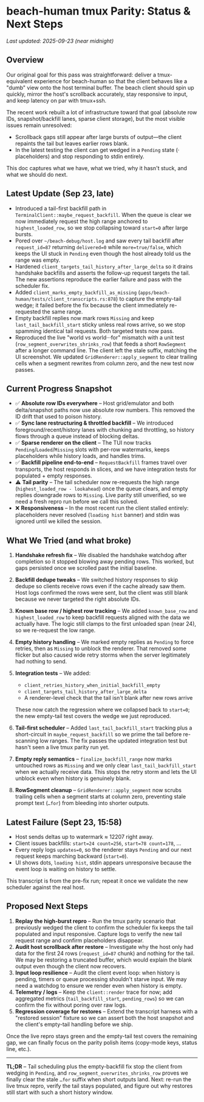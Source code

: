 # beach-human tmux Parity: Status & Next Steps

_Last updated: 2025-09-23 (near midnight)_

## Overview
Our original goal for this pass was straightforward: deliver a tmux-equivalent experience for beach-human so that the client behaves like a "dumb" view onto the host terminal buffer. The beach client should spin up quickly, mirror the host's scrollback accurately, stay responsive to input, and keep latency on par with tmux+ssh.

The recent work rebuilt a lot of infrastructure toward that goal (absolute row IDs, snapshot/backfill lanes, sparse client storage), but the most visible issues remain unresolved:

- Scrollback gaps still appear after large bursts of output—the client repaints the tail but leaves earlier rows blank.
- In the latest testing the client can get wedged in a `Pending` state (· placeholders) and stop responding to stdin entirely.

This doc captures what we have, what we tried, why it hasn't stuck, and what we should do next.

## Latest Update (Sep 23, late)
- Introduced a tail-first backfill path in `TerminalClient::maybe_request_backfill`. When the queue is clear we now immediately request the high range anchored to `highest_loaded_row`, so we stop collapsing toward `start=0` after large bursts.
- Pored over `~/beach-debug/host.log` and saw every tail backfill after `request_id=87` returning `delivered=0` while `more=true/false`, which keeps the UI stuck in `Pending` even though the host already told us the range was empty.
- Hardened `client_targets_tail_history_after_large_delta` so it drains handshake backfills and asserts the follow-up request targets the tail. The new assertions reproduce the earlier failure and pass with the scheduler fix.
- Added `client_marks_empty_backfill_as_missing` (`apps/beach-human/tests/client_transcripts.rs:878`) to capture the empty-tail wedge; it failed before the fix because the client immediately re-requested the same range.
- Empty backfill replies now mark rows `Missing` and keep `last_tail_backfill_start` sticky unless real rows arrive, so we stop spamming identical tail requests. Both targeted tests now pass.
- Reproduced the live "world vs world···for" mismatch with a unit test (`row_segment_overwrites_shrinks_row`) that feeds a short `RowSegment` after a longer command line. The client left the stale suffix, matching the UI screenshot. We updated `GridRenderer::apply_segment` to clear trailing cells when a segment rewrites from column zero, and the new test now passes.

## Current Progress Snapshot
- ✅ **Absolute row IDs everywhere** – Host grid/emulator and both delta/snapshot paths now use absolute row numbers. This removed the ID drift that used to poison history.
- ✅ **Sync lane restructuring & throttled backfill** – We introduced foreground/recent/history lanes with chunking and throttling, so history flows through a queue instead of blocking deltas.
- ✅ **Sparse renderer on the client** – The TUI now tracks `Pending`/`Loaded`/`Missing` slots with per-row watermarks, keeps placeholders while history loads, and handles trims.
- ✅ **Backfill pipeline end-to-end** – `RequestBackfill` frames travel over transports, the host responds in slices, and we have integration tests for populated + empty responses.
- ⚠️ **Tail parity** – The tail scheduler now re-requests the high range (`highest_loaded_row - lookahead`) once the queue clears, and empty replies downgrade rows to `Missing`. Live parity still unverified, so we need a fresh repro run before we call this solved.
- ❌ **Responsiveness** – In the most recent run the client stalled entirely: placeholders never resolved (`loading hist` banner) and stdin was ignored until we killed the session.

## What We Tried (and what broke)
1. **Handshake refresh fix** – We disabled the handshake watchdog after completion so it stopped blowing away pending rows. This worked, but gaps persisted once we scrolled past the initial baseline.
2. **Backfill dedupe tweaks** – We switched history responses to skip dedupe so clients receive rows even if the cache already saw them. Host logs confirmed the rows were sent, but the client was still blank because we never targeted the right absolute IDs.
3. **Known base row / highest row tracking** – We added `known_base_row` and `highest_loaded_row` to keep backfill requests aligned with the data we actually have. The logic still clamps to the first unloaded span (near 24), so we re-request the low range.
4. **Empty history handling** – We marked empty replies as `Pending` to force retries, then as `Missing` to unblock the renderer. That removed some flicker but also caused wide retry storms when the server legitimately had nothing to send.
5. **Integration tests** – We added:
   - `client_retries_history_when_initial_backfill_empty`
   - `client_targets_tail_history_after_large_delta`
   - A renderer-level check that the tail isn't blank after new rows arrive

   These now catch the regression where we collapsed back to `start=0`; the new empty-tail test covers the wedge we just reproduced.
6. **Tail-first scheduler** – Added `last_tail_backfill_start` tracking plus a short-circuit in `maybe_request_backfill` so we prime the tail before re-scanning low ranges. The fix passes the updated integration test but hasn't seen a live tmux parity run yet.
7. **Empty reply semantics** – `finalize_backfill_range` now marks untouched rows as `Missing` and we only clear `last_tail_backfill_start` when we actually receive data. This stops the retry storm and lets the UI unblock even when history is genuinely blank.
8. **RowSegment cleanup** – `GridRenderer::apply_segment` now scrubs trailing cells when a segment starts at column zero, preventing stale prompt text (`…for`) from bleeding into shorter outputs.

## Latest Failure (Sept 23, 15:58)
- Host sends deltas up to watermark ≈ 12207 right away.
- Client issues backfills: `start=24 count=256`, `start=78 count=178`, ...
- Every reply logs `updates=0`, so the renderer stays `Pending` and our next request keeps marching backward (`start=0`).
- UI shows dots, `loading hist`, stdin appears unresponsive because the event loop is waiting on history to settle.

This transcript is from the pre-fix run; repeat it once we validate the new scheduler against the real host.

## Proposed Next Steps
1. **Replay the high-burst repro** – Run the tmux parity scenario that previously wedged the client to confirm the scheduler fix keeps the tail populated and input responsive. Capture logs to verify the new tail request range and confirm placeholders disappear.
2. **Audit host scrollback after restore** – Investigate why the host only had data for the first 24 rows (`request_id=87` chunk) and nothing for the tail. We may be restoring a truncated buffer, which would explain the blank output even though the client now recovers.
3. **Input loop resilience** – Audit the client event loop: when history is pending, timers or queue processing shouldn't starve input. We may need a watchdog to ensure we render even when history is empty.
4. **Telemetry / logs** – Keep the `client::render` trace for now; add aggregated metrics (`tail_backfill_start`, `pending_rows`) so we can confirm the fix without poring over raw logs.
5. **Regression coverage for restores** – Extend the transcript harness with a "restored session" fixture so we can assert both the host snapshot and the client's empty-tail handling before we ship.

Once the live repro stays green and the empty-tail test covers the remaining gap, we can finally focus on the parity polish items (copy-mode keys, status line, etc.).

---

**TL;DR** – Tail scheduling plus the empty-backfill fix stop the client from wedging in `Pending`, and `row_segment_overwrites_shrinks_row` proves we finally clear the stale `…for` suffix when short outputs land. Next: re-run the live tmux repro, verify the tail stays populated, and figure out why restores still start with such a short history window.
